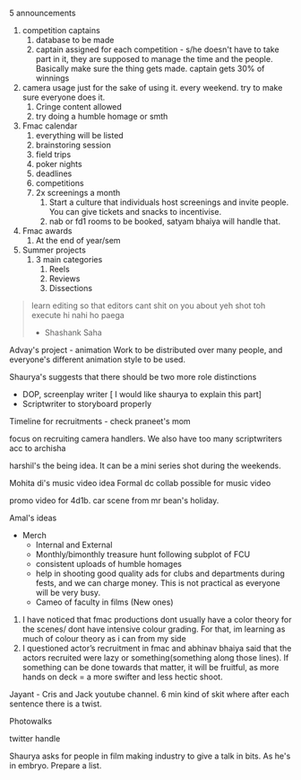 5 announcements
1. competition captains
	1. database to be made
	2. captain assigned for each competition - s/he doesn't have to take part in it, they are supposed to manage the time and the people. Basically make sure the thing gets made. captain gets 30% of winnings
2. camera usage just for the sake of using it. every weekend. try to make sure everyone does it. 
	1. Cringe content allowed
	2. try doing a humble homage or smth
3. Fmac calendar
	1. everything will be listed
	2. brainstoring session
	3. field trips
	4. poker nights
	5. deadlines
	6. competitions
	7. 2x screenings a month
		1. Start a culture that individuals host screenings and invite people. You can give tickets and snacks to incentivise.
		2. nab or fd1 rooms to be booked, satyam bhaiya will handle that.
4. Fmac awards
	1. At the end of year/sem
5. Summer projects
	1. 3 main categories
		1. Reels
		2. Reviews
		3. Dissections
> learn editing so that editors cant shit on you about yeh shot toh execute hi nahi ho paega
> - Shashank Saha

Advay's project - animation
Work to be distributed over many people, and everyone's different animation style to be used. 

Shaurya's suggests that there should be two more role distinctions 
- DOP, screenplay writer [ I would like shaurya to explain this part]
- Scriptwriter to storyboard properly

Timeline for recruitments - check praneet's mom

focus on recruiting camera handlers. 
We also have too many scriptwriters acc to archisha

harshil's the being idea. It can be a mini series shot during the weekends. 

Mohita di's music video idea
Formal dc collab possible for music video

promo video for 4d1b. car scene from mr bean's holiday.

Amal's ideas
- Merch
	- Internal and External
	- Monthly/bimonthly treasure hunt following subplot of FCU
	- consistent uploads of humble homages
	- help in shooting good quality ads for clubs and departments during fests, and we can charge money. This is not practical as everyone will be very busy. 
	- Cameo of faculty in films
(New ones) 
1. I have noticed that fmac productions dont usually have a color theory for the scenes/ dont have intensive colour grading. For that, im learning as much of colour theory as i can from my side 
2. I questioned actor’s recruitment in fmac and abhinav bhaiya said that the actors recruited were lazy or something(something along those lines). If something can be done towards that matter, it will be fruitful, as more hands on deck = a more swifter and less hectic shoot.

Jayant - 
Cris and Jack youtube channel. 6 min kind of skit where after each sentence there is a twist. 

Photowalks

twitter handle

Shaurya asks for people in film making industry to give a talk in bits. As he's in embryo. Prepare a list. 


